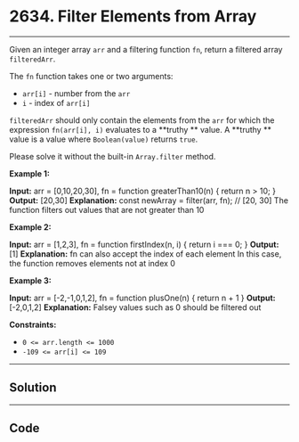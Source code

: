 # 2634. Filter Elements from Array

---

Given an integer array `arr` and a filtering function `fn`, return a filtered array `filteredArr`.

The `fn` function takes one or two arguments:

  * `arr[i]` \- number from the `arr`
  * `i` \- index of `arr[i]`



`filteredArr` should only contain the elements from the `arr` for which the expression `fn(arr[i], i)` evaluates to a **truthy ** value. A **truthy **  value is a value where `Boolean(value)` returns `true`.

Please solve it without the built-in `Array.filter` method.

 

**Example 1:**


**Input:** arr = [0,10,20,30], fn = function greaterThan10(n) { return n > 10; }
**Output:** [20,30]
**Explanation:**
const newArray = filter(arr, fn); // [20, 30]
The function filters out values that are not greater than 10

**Example 2:**


**Input:** arr = [1,2,3], fn = function firstIndex(n, i) { return i === 0; }
**Output:** [1]
**Explanation:**
fn can also accept the index of each element
In this case, the function removes elements not at index 0


**Example 3:**


**Input:** arr = [-2,-1,0,1,2], fn = function plusOne(n) { return n + 1 }
**Output:** [-2,0,1,2]
**Explanation:**
Falsey values such as 0 should be filtered out


 

**Constraints:**

  * `0 <= arr.length <= 1000`
  * `-109 <= arr[i] <= 109`

---

## Solution



---

## Code
```python


```